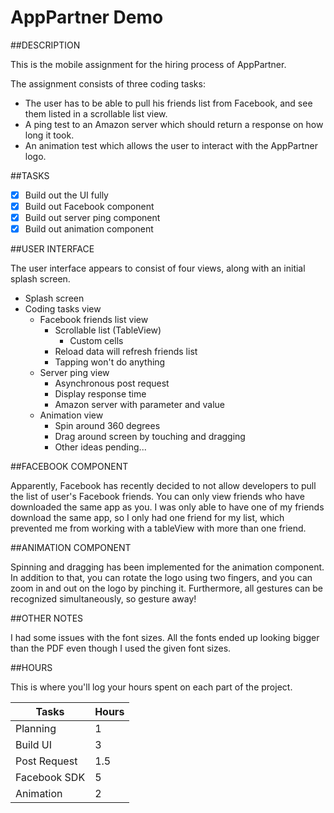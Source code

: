 AppPartner Demo
================

##DESCRIPTION

This is the mobile assignment for the hiring process of AppPartner.

The assignment consists of three coding tasks:

- The user has to be able to pull his friends list from Facebook, and see them listed in a scrollable list view.
- A ping test to an Amazon server which should return a response on how long it took.
- An animation test which allows the user to interact with the AppPartner logo.

##TASKS

- [x] Build out the UI fully
- [x] Build out Facebook component
- [x] Build out server ping component
- [x] Build out animation component

##USER INTERFACE

The user interface appears to consist of four views, along with an initial splash screen.

- Splash screen
- Coding tasks view
  - Facebook friends list view
    - Scrollable list (TableView)
      - Custom cells
    - Reload data will refresh friends list
    - Tapping won't do anything
  - Server ping view
    - Asynchronous post request
    - Display response time
    - Amazon server with parameter and value
  - Animation view
    - Spin around 360 degrees
    - Drag around screen by touching and dragging
    - Other ideas pending...


##FACEBOOK COMPONENT

Apparently, Facebook has recently decided to not allow developers to pull the list of user's Facebook friends. You can only view friends who have downloaded the same app as you. I was only able to have one of my friends download the same app, so I only had one friend for my list, which prevented me from working with a tableView with more than one friend.

##ANIMATION COMPONENT

Spinning and dragging has been implemented for the animation component. In addition to that, you can rotate the logo using two fingers, and you can zoom in and out on the logo by pinching it. Furthermore, all gestures can be recognized simultaneously, so gesture away!

##OTHER NOTES

I had some issues with the font sizes. All the fonts ended up looking bigger than the PDF even though I used the given font sizes.

##HOURS

This is where you'll log your hours spent on each part of the project.

Tasks | Hours
----- | -----
Planning | 1
Build UI | 3
Post Request | 1.5
Facebook SDK | 5
Animation | 2
